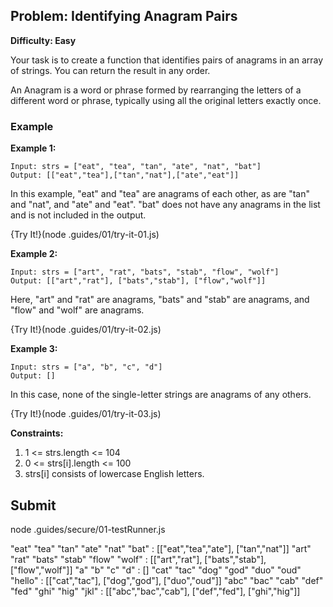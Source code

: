 ## Problem: Identifying Anagram Pairs

**Difficulty: Easy**

Your task is to create a function that identifies pairs of anagrams in an array of strings. You can return the result in any order.

An Anagram is a word or phrase formed by rearranging the letters of a different word or phrase, typically using all the original letters exactly once.

### Example

**Example 1:**

```
Input: strs = ["eat", "tea", "tan", "ate", "nat", "bat"]
Output: [["eat","tea"],["tan","nat"],["ate","eat"]]
```

In this example, "eat" and "tea" are anagrams of each other, as are "tan" and "nat", and "ate" and "eat". "bat" does not have any anagrams in the list and is not included in the output.

{Try It!}(node .guides/01/try-it-01.js)


**Example 2:**

```
Input: strs = ["art", "rat", "bats", "stab", "flow", "wolf"]
Output: [["art","rat"], ["bats","stab"], ["flow","wolf"]]
```

Here, "art" and "rat" are anagrams, "bats" and "stab" are anagrams, and "flow" and "wolf" are anagrams.

{Try It!}(node .guides/01/try-it-02.js)

**Example 3:**

```
Input: strs = ["a", "b", "c", "d"]
Output: []
```

In this case, none of the single-letter strings are anagrams of any others.

{Try It!}(node .guides/01/try-it-03.js)

**Constraints:**

1. 1 <= strs.length <= 104
2. 0 <= strs[i].length <= 100
3. strs[i] consists of lowercase English letters.

## Submit

node .guides/secure/01-testRunner.js

"eat" "tea" "tan" "ate" "nat" "bat" : [["eat","tea","ate"], ["tan","nat"]]
"art" "rat" "bats" "stab" "flow" "wolf" : [["art","rat"], ["bats","stab"], ["flow","wolf"]]
"a" "b" "c" "d" : []
"cat" "tac" "dog" "god" "duo" "oud" "hello" : [["cat","tac"], ["dog","god"], ["duo","oud"]]
"abc" "bac" "cab" "def" "fed" "ghi" "hig" "jkl" : [["abc","bac","cab"], ["def","fed"], ["ghi","hig"]]